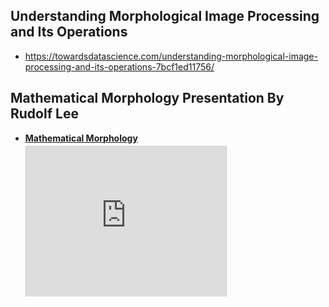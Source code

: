 ## Understanding Morphological Image Processing and Its Operations
- https://towardsdatascience.com/understanding-morphological-image-processing-and-its-operations-7bcf1ed11756/


## Mathematical Morphology Presentation By Rudolf Lee 
- <div style="width:320px"> <strong style="display:block;margin:12px 0 4px"><a href="https://slideplayer.com/slide/12944215/" title="Mathematical Morphology" target="_blank">Mathematical Morphology</a></strong><iframe src="https://player.slideplayer.com/78/12944215/" width="320" height="240" frameborder="0" marginwidth="0" marginheight="0" scrolling="no" style="border:1px solid #CCC;border-width:1px 1px 0" allowfullscreen></iframe><div style="padding:5px 0 12px"></div></div>
